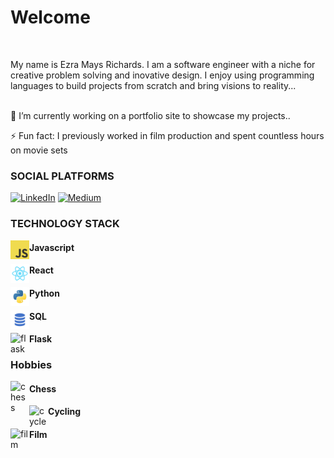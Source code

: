 # Welcome

<br>

My name is Ezra Mays Richards. I am a software engineer with a niche for creative problem solving and inovative design. I enjoy using programming languages to build projects from scratch and bring visions to reality... 

<br>
🌱 I’m currently working on a portfolio site to showcase my projects..

⚡ Fun fact: I previously worked in film production and spent countless hours on movie sets
<br>


<h3><a name="socials">SOCIAL PLATFORMS</h3>
 
[![LinkedIn](https://img.shields.io/badge/LinkedIn-0077B5?style=for-the-badge&logo=linkedin&logoColor=white)](https://www.linkedin.com/in/ezra-mays/) 
[![Medium](https://img.shields.io/badge/medium-%2312100E.svg?style=for-the-badge&logo=medium&logoColor=white)](https://medium.com/@ezra1almond)

 
<h3><a name="techs">TECHNOLOGY STACK</h3> 
   
<img align="left" alt="JavaScript" width="30px" src="https://raw.githubusercontent.com/github/explore/80688e429a7d4ef2fca1e82350fe8e3517d3494d/topics/javascript/javascript.png"> <h4><a name="js"></a>Javascript</h4> 

<img align="left" alt="react" width="30px" src="https://raw.githubusercontent.com/github/explore/80688e429a7d4ef2fca1e82350fe8e3517d3494d/topics/react/react.png"> <h4><a name="react"></a>React</h4> 

<img align="left" alt="python" width="30px" src="https://raw.githubusercontent.com/github/explore/80688e429a7d4ef2fca1e82350fe8e3517d3494d/topics/python/python.png?size=48"> <h4><a name="python"></a>Python</h4>

<img align="left" alt="sql" width="30px" src="https://raw.githubusercontent.com/github/explore/80688e429a7d4ef2fca1e82350fe8e3517d3494d/topics/sql/sql.png"> <h4><a name="sql"></a>SQL</h4>

<img align="left" alt="flask" width="30px" src="https://www.kindpng.com/picc/m/188-1882559_python-flask-hd-png-download.png"> <h4><a name="flask"></a>Flask</h4>

<h3><a name="hobbies">Hobbies</h3>
 
<img align="left" alt="chess" width="30px" src="https://encrypted-tbn0.gstatic.com/images?q=tbn:ANd9GcTYHx7RK8j3BltGF7mW3SOhW9skJCP5jX-szw&usqp=CAU"> <h4><a name="chess"></a>Chess</h4>

<img align="left" alt="cycle" width="30px" src="https://d1nhio0ox7pgb.cloudfront.net/_img/o_collection_png/green_dark_grey/256x256/plain/bicycle.png"> <h4><a name="cycle"></a>Cycling</h4>

<img align="left" alt="film" width="30px" src="https://png.pngtree.com/png-clipart/20190921/original/pngtree-movie-board-icon-png-image_4751062.jpg"> <h4><a name="film"></a>Film</h4>




 

<!--
**Ez4Prez/Ez4Prez** is a ✨ _special_ ✨ repository because its `README.md` (this file) appears on your GitHub profile.

Here are some ideas to get you started:

- 🔭 I’m currently working on ...
- 🌱 I’m currently learning ...
- 👯 I’m looking to collaborate on ...
- 🤔 I’m looking for help with ...
- 💬 Ask me about ...
- 📫 How to reach me: ...
- 😄 Pronouns: ...
- ⚡ Fun fact: ...
-->
